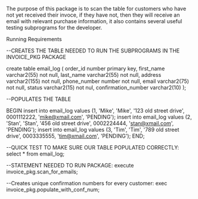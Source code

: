 The purpose of this package is to scan the table for customers who have not yet received their invoce, if they have not, then they 
will receive an email with relevant purchase information, it also contains several useful testing subprograms for the developer.

Running Requirements

--CREATES THE TABLE NEEDED TO RUN THE SUBPROGRAMS IN THE INVOICE_PKG PACKAGE

create table email_log (
    order_id number primary key,
    first_name varchar2(55) not null,
    last_name varchar2(55) not null,
    address varchar2(155) not null,
    phone_number number not null,
    email varchar2(75) not null,
    status varchar2(15) not nul,
    confirmation_number varchar2(10)
);

--POPULATES THE TABLE 

BEGIN
    insert into email_log values (1, 'Mike', 'Mike', '123 old street drive', 0001112222, 'mike@xmail.com', 'PENDING');
    insert into email_log values (2, 'Stan', 'Stan', '456 old street drive', 0002224444, 'stan@xmail.com', 'PENDING');
    insert into email_log values (3, 'Tim', 'Tim', '789 old street drive', 0003335555, 'tim@xmail.com', 'PENDING');
END;

--QUICK TEST TO MAKE SURE OUR TABLE POPULATED CORRECTLY: 
select * from email_log;

--STATEMENT NEEDED TO RUN PACKAGE: 
execute invoice_pkg.scan_for_emails;

--Creates unique confirmation numbers for every customer: 
exec invoice_pkg.populate_with_conf_num;


